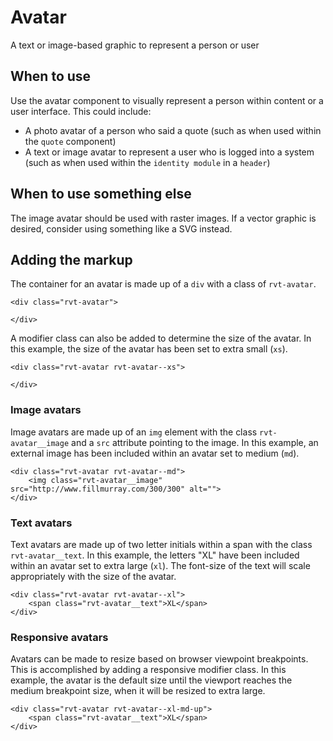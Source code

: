 # Avatar
A text or image-based graphic to represent a person or user

## When to use
Use the avatar component to visually represent a person within content or a user interface. This could include:

- A photo avatar of a person who said a quote (such as when used within the `quote` component)
- A text or image avatar to represent a user who is logged into a system (such as when used within the `identity module` in a `header`)

## When to use something else
The image avatar should be used with raster images. If a vector graphic is desired, consider using something like a SVG instead.

## Adding the markup

The container for an avatar is made up of a `div` with a class of `rvt-avatar`.

```
<div class="rvt-avatar">

</div>
```

A modifier class can also be added to determine the size of the avatar. In this example, the size of the avatar has been set to extra small (`xs`).

```
<div class="rvt-avatar rvt-avatar--xs">

</div>
```

### Image avatars

Image avatars are made up of an `img` element with the class `rvt-avatar__image` and a `src` attribute pointing to the image. In this example, an external image has been included within an avatar set to medium (`md`).

```
<div class="rvt-avatar rvt-avatar--md">
    <img class="rvt-avatar__image" src="http://www.fillmurray.com/300/300" alt="">
</div>
```

### Text avatars

Text avatars are made up of two letter initials within a span with the class `rvt-avatar__text`. In this example, the letters "XL" have been included within an avatar set to extra large (`xl`). The font-size of the text will scale appropriately with the size of the avatar.

```
<div class="rvt-avatar rvt-avatar--xl">
    <span class="rvt-avatar__text">XL</span>
</div>
```

### Responsive avatars

Avatars can be made to resize based on browser viewpoint breakpoints. This is accomplished by adding a responsive modifier class. In this example, the avatar is the default size until the viewport reaches the medium breakpoint size, when it will be resized to extra large.

```
<div class="rvt-avatar rvt-avatar--xl-md-up">
    <span class="rvt-avatar__text">XL</span>
</div>
```